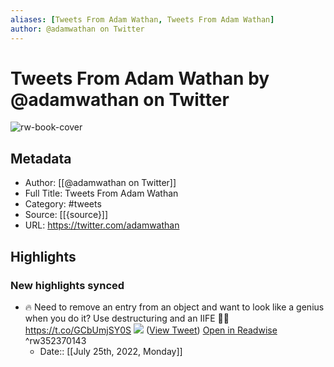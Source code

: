 ```yaml
---
aliases: [Tweets From Adam Wathan, Tweets From Adam Wathan]
author: @adamwathan on Twitter
---
```

# Tweets From Adam Wathan by @adamwathan on Twitter

![rw-book-cover](https://pbs.twimg.com/profile_images/1362367807887974401/kuJ1OFT1.jpg)

## Metadata
- Author: [[@adamwathan on Twitter]]
- Full Title: Tweets From Adam Wathan
- Category: #tweets
- Source: [[{source}]]
- URL: https://twitter.com/adamwathan

## Highlights
### New highlights synced
- 🔥 Need to remove an entry from an object and want to look like a genius when you do it? Use destructuring and an IIFE 🤙🏻 https://t.co/GCbUmjSY0S
  ![](https://pbs.twimg.com/media/D7QhSw0XYAYdEtl.jpg) ([View Tweet](https://twitter.com/adamwathan/status/1131566093582180359)) [Open in Readwise](https://readwise.io/open/352370143) ^rw352370143
    - Date:: [[July 25th, 2022, Monday]]
